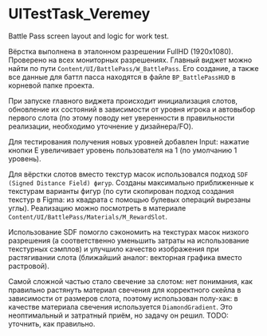 # UITestTask_Veremey
 Battle Pass screen layout and logic for work test.

 Вёрстка выполнена в эталонном разрешении FullHD (1920x1080). Проверено на всех мониторных разрешениях.
 Главный виджет можно найти по пути `Content/UI/BattlePass/W_BattlePass`. Его создание, а также все данные для баттл пасса находятся в файле `BP_BattlePassHUD` в корневой папке проекта.

 При запуске главного виджета происходит инициализация слотов, обновление их состояний в зависимости от уровня игрока и автовыбор первого слота (по этому поводу нет уверенности в правильности реализации, необходимо уточнение у дизайнера/FO).

 Для тестирования получения новых уровней добавлен Input: нажатие кнопки E увеличивает уровень пользователя на 1 (по умолчанию 1 уровень).

 Для вёрстки слотов вместо текстур масок использовался подход `SDF (Signed Distance Field) фигур`. Созданы максимально приближенные к текстурам варианты фигур (по сути скопирован подход создания текстур в Figma: из квадрата с помощью булевых операций вырезаны углы). Реализацию можно посмотреть в материале `Content/UI/BattlePass/Materials/M_RewardSlot`.

 Использование SDF помогло сэкономить на текстурах масок низкого разрешения (а соответственно уменьшить затраты на использование текстурных сэмплов) и улучшило качество изображения при растягивании слота (ближайший аналог: векторная графика вместо растровой).

 Самой сложной частью стало свечение за слотом: нет понимания, как правильно растянуть материал свечения для корректного скейла в зависимости от размеров слота, поэтому использован полу-хак: в качестве материала свечения используется `DiamondGradient`. Это неоптимальный и затратный приём, но задачу он решил. TODO: уточнить, как правильно.